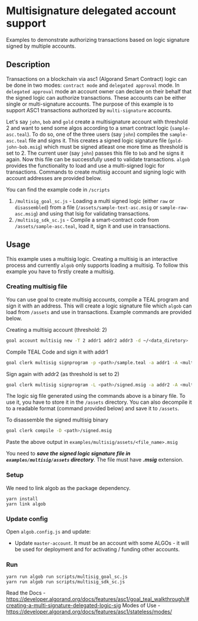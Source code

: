 # Multisignature delegated account support

Examples to demonstrate authorizing transactions based on logic signature signed by multiple accounts.

## Description

Transactions on a blockchain via asc1 (Algorand Smart Contract) logic can be done in two modes: `contract mode` and `delegated approval` mode. In `delegated approval` mode an account owner can declare on their behalf that the signed logic can authorize transactions. These accounts can be either single or multi-signature accounts. The purpose of this example is to support ASC1 transactions authorized by `multi-signature` accounts. 

Let's say `john`, `bob` and `gold` create a multisignature account with threshold 2 and want to send some algos according to a smart contract logic (`sample-asc.teal`). To do so, one of the three users (say `john`) compiles the `sample-asc.teal` file and signs it. This creates a signed logic signature file (`gold-john-bob.msig`) which must be signed atleast one more time as threshold is set to 2. The current user (say `john`) passes this file to `bob` and he signs it again. Now this file can be successfully used to validate transactions. `algob` provides the functionality to load and use a multi-signed logic for transactions. Commands to create multisig account and signing logic with account addresses are provided below.  

You can find the example code in `/scripts`
1. `/multisig_goal_sc.js` - Loading a multi signed logic (either `raw` or `disassembled`) from a file (`/assets/sample-text-asc.msig` or `sample-raw-asc.msig`) and using that lsig for validating transactions.
2. `/multisig_sdk_sc.js` - Compile a smart-contract code from `/assets/sample-asc.teal`, load it, sign it and use in transactions.   


## Usage

This example uses a multisig logic. Creating a multisig is an interactive process and currently `algob` only supports loading a multisig.
To follow this example you have to firstly create a multisig.

### Creating multisig file

You can use goal to create multisig accounts, compile a TEAL program and sign it with an address. This will create a logic signature file which `algob` can load from `/assets` and use in transactions. Example commands are provided below.

Creating a multisig account (threshold: 2)
```bash
goal account multisig new -T 2 addr1 addr2 addr3 -d ~/<data_diretory>
```
Compile TEAL Code and sign it with addr1
```bash
goal clerk multisig signprogram -p <path>/sample.teal -a addr1 -A <multisig_hash> -o <out_path>/signed.msig -d <data_directory>
``` 
Sign again with addr2 (as threshold is set to 2)
```bash
goal clerk multisig signprogram -L <path>/signed.msig -a addr2 -A <multisig_hash> -d ~/<data_directory>
```

The logic sig file generated using the commands above is a binary file. To use it, you have to store it in the `/assets` directory. You can also decompile it to a readable format (command provided below) and save it to `/assets`.

 To disassemble the signed multisig binary 
```bash
goal clerk compile -D <path>/signed.msig
```
Paste the above output in `examples/multisig/assets/<file_name>.msig`  

You need to ***save the signed logic signature file in `examples/multisig/assets` directory***. The file must have ***.msig*** extension.

### Setup

We need to link algob as the package dependency.

    yarn install
    yarn link algob


### Update config

Open `algob.config.js` and update:

+ Update `master-account`. It must be an account with some ALGOs - it will be used for deployment and for activating / funding other accounts.

### Run
```
yarn run algob run scripts/multisig_goal_sc.js
yarn run algob run scripts/multisig_sdk_sc.js
```
Read the Docs - https://developer.algorand.org/docs/features/asc1/goal_teal_walkthrough/#creating-a-multi-signature-delegated-logic-sig
Modes of Use - https://developer.algorand.org/docs/features/asc1/stateless/modes/